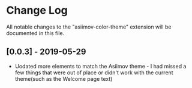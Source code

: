 # Change Log

All notable changes to the "asiimov-color-theme" extension will be documented in this file.


## [0.0.3] - 2019-05-29

- Uodated more elements to match the Asiimov theme - I had missed a few things that were out of place or didn't work with the current theme(such as the Welcome page text)
